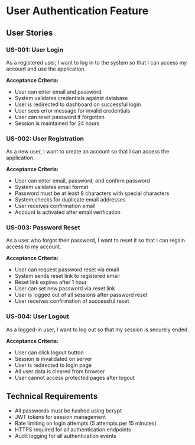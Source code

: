 # User Authentication Feature

## User Stories

### US-001: User Login
As a registered user, I want to log in to the system so that I can access my account and use the application.

**Acceptance Criteria:**
- User can enter email and password
- System validates credentials against database
- User is redirected to dashboard on successful login
- User sees error message for invalid credentials
- User can reset password if forgotten
- Session is maintained for 24 hours

### US-002: User Registration
As a new user, I want to create an account so that I can access the application.

**Acceptance Criteria:**
- User can enter email, password, and confirm password
- System validates email format
- Password must be at least 8 characters with special characters
- System checks for duplicate email addresses
- User receives confirmation email
- Account is activated after email verification

### US-003: Password Reset
As a user who forgot their password, I want to reset it so that I can regain access to my account.

**Acceptance Criteria:**
- User can request password reset via email
- System sends reset link to registered email
- Reset link expires after 1 hour
- User can set new password via reset link
- User is logged out of all sessions after password reset
- User receives confirmation of successful reset

### US-004: User Logout
As a logged-in user, I want to log out so that my session is securely ended.

**Acceptance Criteria:**
- User can click logout button
- Session is invalidated on server
- User is redirected to login page
- All user data is cleared from browser
- User cannot access protected pages after logout

## Technical Requirements

- All passwords must be hashed using bcrypt
- JWT tokens for session management
- Rate limiting on login attempts (5 attempts per 15 minutes)
- HTTPS required for all authentication endpoints
- Audit logging for all authentication events
